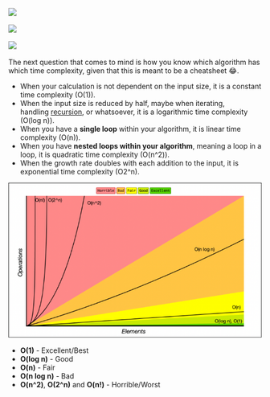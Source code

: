 

![](../figures/Big%20O.png)

![](../figures/Big%20O-1.png)


![](../figures/Big%20O-2.png)

The next question that comes to mind is how you know which algorithm has which time complexity, given that this is meant to be a cheatsheet 😂.

- When your calculation is not dependent on the input size, it is a constant time complexity (O(1)).
- When the input size is reduced by half, maybe when iterating, handling [recursion](https://joelolawanle.com/posts/recursion-in-javascript-explained-for-beginners), or whatsoever, it is a logarithmic time complexity (O(log n)).
- When you have a **single loop** within your algorithm, it is linear time complexity (O(n)).
- When you have **nested loops within your algorithm**, meaning a loop in a loop, it is quadratic time complexity (O(n^2)).
- When the growth rate doubles with each addition to the input, it is exponential time complexity (O2^n).


![](../figures/Big%20O-3.png)


- **O(1)** - Excellent/Best
- **O(log n)** - Good
- **O(n)** - Fair
- **O(n log n)** - Bad
- **O(n^2)**, **O(2^n)** and **O(n!)** - Horrible/Worst